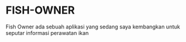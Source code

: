 # FISH-OWNER
Fish Owner ada sebuah aplikasi yang sedang saya kembangkan untuk seputar informasi perawatan ikan
